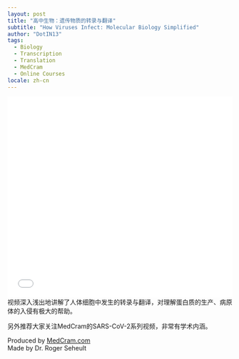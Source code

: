```yaml
---
layout: post
title: "高中生物：遗传物质的转录与翻译"
subtitle: "How Viruses Infect: Molecular Biology Simplified"
author: "DotIN13"
tags:
  - Biology
  - Transcription
  - Translation
  - MedCram
  - Online Courses
locale: zh-cn
---
```


<div class="video-iframe">
<iframe src="//player.bilibili.com/player.html?aid=94446303&cid=161220036&page=1&as_wide=1&high_quality=1" scrolling="no" border="0" frameborder="no" framespacing="0" allowfullscreen="true" width="100%" height="450px"> </iframe>
</div>
视频深入浅出地讲解了人体细胞中发生的转录与翻译，对理解蛋白质的生产、病原体的入侵有极大的帮助。

另外推荐大家关注MedCram的SARS-CoV-2系列视频，非常有学术内涵。

Produced by [MedCram.com](https://www.medcram.com/)  
Made by Dr. Roger Seheult